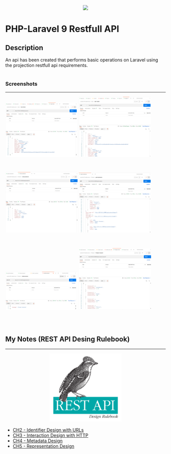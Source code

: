 <p align="center"><a href="https://laravel.com" target="_blank"><img src="https://raw.githubusercontent.com/laravel/art/master/logo-lockup/5%20SVG/2%20CMYK/1%20Full%20Color/laravel-logolockup-cmyk-red.svg" width="400"></a></p>

<p align="center">
<h1> PHP-Laravel 9 Restfull API  </h1>
</p>

## Description
An api has been created that performs basic operations on Laravel using the projection restfull api requirements.
<br>
<br>

### Screenshots
<hr>

<p float='left'>
<img src='./images/user-show.png' width='45%'/>
<img src='./images/user-list.png' width='45%'/>
</p>
<br>
<p float='left'>
<img src='./images/prd-show.png' width='45%'/>
<img src='./images/prd-get-all.png' width='45%'/>
</p>
<br>
<p float='left'>
<img src='./images/prd-delete.png' width='45%'/>
<img src='./images/prd-costum-list.png' width='45%'/>
</p>

<br><br>
## My Notes (REST API Desing Rulebook)
<hr>
<p align='center'>
<img src='./images/Notes/kapak.png' width='45%'/>


<ul>
       <li> 
       <a href='./images/Notes/ch2.md'> CH2 - Identifier Design with URLs </a>
       </li>
       <li> 
       <a href='./images/Notes/ch3.md'> CH3 - Interaction Design with HTTP </a>
       </li>
       <li> 
       <a href='./images/Notes/ch4.md'> CH4 - Metadata Design </a>
       </li>
       <li> 
       <a href='./images/Notes/ch5.md'> CH5 - Representation Design </a>
       </li>
       
</ul>
</p>


